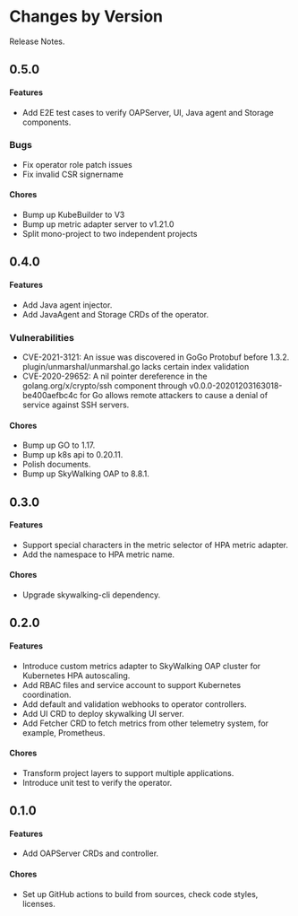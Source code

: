 Changes by Version
==================
Release Notes.

0.5.0
------------------

#### Features
- Add E2E test cases to verify OAPServer, UI, Java agent and Storage components.

### Bugs

- Fix operator role patch issues
- Fix invalid CSR signername

#### Chores
- Bump up KubeBuilder to V3
- Bump up metric adapter server to v1.21.0
- Split mono-project to two independent projects

0.4.0
------------------

#### Features
- Add Java agent injector.
- Add JavaAgent and Storage CRDs of the operator.

### Vulnerabilities

- CVE-2021-3121: An issue was discovered in GoGo Protobuf before 1.3.2. plugin/unmarshal/unmarshal.go lacks certain index validation
- CVE-2020-29652: A nil pointer dereference in the golang.org/x/crypto/ssh component through v0.0.0-20201203163018-be400aefbc4c for Go allows remote attackers to cause a denial of service against SSH servers.

#### Chores
- Bump up GO to 1.17.
- Bump up k8s api to 0.20.11.
- Polish documents.
- Bump up SkyWalking OAP to 8.8.1.

0.3.0
------------------

#### Features
- Support special characters in the metric selector of HPA metric adapter.
- Add the namespace to HPA metric name.

#### Chores
- Upgrade skywalking-cli dependency.

0.2.0
------------------

#### Features
- Introduce custom metrics adapter to SkyWalking OAP cluster for Kubernetes HPA autoscaling.
- Add RBAC files and service account to support Kubernetes coordination.
- Add default and validation webhooks to operator controllers.
- Add UI CRD to deploy skywalking UI server.
- Add Fetcher CRD to fetch metrics from other telemetry system, for example, Prometheus.

#### Chores
- Transform project layers to support multiple applications.
- Introduce unit test to verify the operator.

0.1.0
------------------

#### Features
- Add OAPServer CRDs and controller.

#### Chores
- Set up GitHub actions to build from sources, check code styles, licenses.
